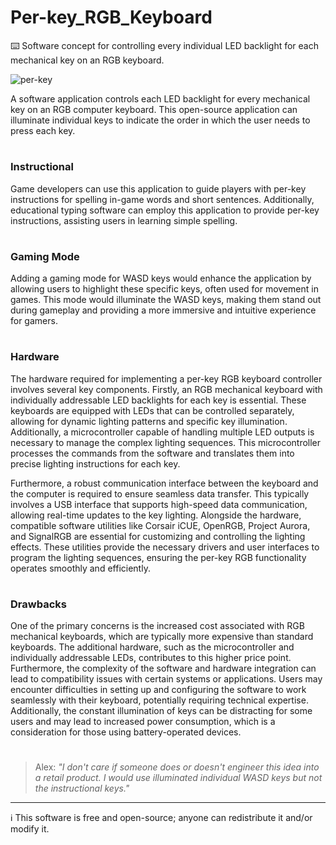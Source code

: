 # Per-key_RGB_Keyboard

⌨️ Software concept for controlling every individual LED backlight for each mechanical key on an RGB keyboard.

![per-key](https://github.com/sourceduty/Per-key_RGB_Keyboard/assets/123030236/58593499-99b0-485a-b271-c84cf7f056a9)

A software application controls each LED backlight for every mechanical key on an RGB computer keyboard. This open-source application can illuminate individual keys to indicate the order in which the user needs to press each key.

#
### Instructional

Game developers can use this application to guide players with per-key instructions for spelling in-game words and short sentences. Additionally, educational typing software can employ this application to provide per-key instructions, assisting users in learning simple spelling.

#
### Gaming Mode

Adding a gaming mode for WASD keys would enhance the application by allowing users to highlight these specific keys, often used for movement in games. This mode would illuminate the WASD keys, making them stand out during gameplay and providing a more immersive and intuitive experience for gamers.

#
### Hardware

The hardware required for implementing a per-key RGB keyboard controller involves several key components. Firstly, an RGB mechanical keyboard with individually addressable LED backlights for each key is essential. These keyboards are equipped with LEDs that can be controlled separately, allowing for dynamic lighting patterns and specific key illumination. Additionally, a microcontroller capable of handling multiple LED outputs is necessary to manage the complex lighting sequences. This microcontroller processes the commands from the software and translates them into precise lighting instructions for each key.

Furthermore, a robust communication interface between the keyboard and the computer is required to ensure seamless data transfer. This typically involves a USB interface that supports high-speed data communication, allowing real-time updates to the key lighting. Alongside the hardware, compatible software utilities like Corsair iCUE, OpenRGB, Project Aurora, and SignalRGB are essential for customizing and controlling the lighting effects. These utilities provide the necessary drivers and user interfaces to program the lighting sequences, ensuring the per-key RGB functionality operates smoothly and efficiently.

#
### Drawbacks

One of the primary concerns is the increased cost associated with RGB mechanical keyboards, which are typically more expensive than standard keyboards. The additional hardware, such as the microcontroller and individually addressable LEDs, contributes to this higher price point. Furthermore, the complexity of the software and hardware integration can lead to compatibility issues with certain systems or applications. Users may encounter difficulties in setting up and configuring the software to work seamlessly with their keyboard, potentially requiring technical expertise. Additionally, the constant illumination of keys can be distracting for some users and may lead to increased power consumption, which is a consideration for those using battery-operated devices.

#

> Alex: *"I don't care if someone does or doesn't engineer this idea into a retail product. I would use illuminated individual WASD keys but not the instructional keys."*

***
ℹ️ This software is free and open-source; anyone can redistribute it and/or modify it.
